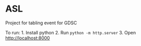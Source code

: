 # ASL
Project for tabling event for GDSC

To run:
    1. Install python
    2. Run `python -m http.server`
    3. Open <http://localhost:8000>